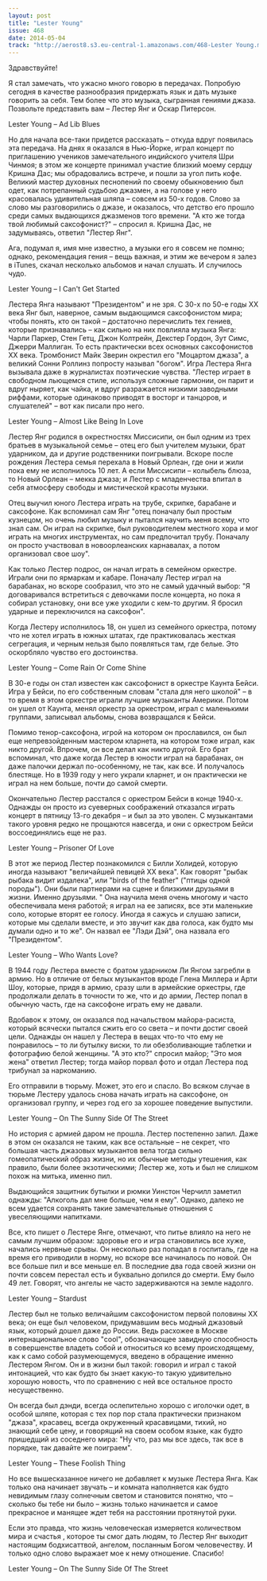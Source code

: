 ```yaml
---
layout: post
title: "Lester Young"
issue: 468
date: 2014-05-04
track: "http://aerost8.s3.eu-central-1.amazonaws.com/468-Lester Young.mp3"
---
```


Здравствуйте!

Я стал замечать, что ужасно много говорю в передачах. Попробую сегодня в качестве разнообразия придержать язык и дать музыке говорить за себя. Тем более что это музыка, сыгранная гениями джаза. Позвольте представить вам – Лестер Янг и Оскар Питерсон.

Lester Young – Ad Lib Blues

Но для начала все-таки придется рассказать – откуда вдруг появилась эта передача. На днях я оказался в Нью-Йорке, играл концерт по приглашению учеников замечательного индийского учителя Шри Чинмоя; в этом же концерте принимал участие близкий моему сердцу Кришна Дас; мы обрадовались встрече, и пошли за угол пить кофе. Великий мастер духовных песнопений по своему обыкновению был одет, как потрепанный судьбою джазмен, а на голове у него красовалась удивительная шляпа – совсем из 50-х годов. Слово за слово мы разговорились о джазе, и оказалось, что детство его прошло среди самых выдающихся джазменов того времени. "А кто же тогда твой любимый саксофонист?" – спросил я. Кришна Дас, не задумываясь, ответил "Лестер Янг".

Ага, подумал я, имя мне известно, а музыки его я совсем не помню; однако, рекомендация гения – вещь важная, и этим же вечером я залез в iTunes, скачал несколько альбомов и начал слушать. И случилось чудо.

Lester Young – I Can't Get Started

Лестера Янга называют "Президентом" и не зря. С 30-х по 50-е годы XX века Янг был, наверное, самым выдающимся саксофонистом мира; чтобы понять, кто он такой – достаточно перечислить тех гениев, которые признавались – как сильно на них повлияла музыка Янга: Чарли Паркер, Стен Гетц, Джон Колтрейн, Декстер Гордон, Зут Симс, Джерри Маллиган. То есть практически всех основных саксофонистов XX века. Тромбонист Майк Зверин окрестил его "Моцартом джаза", а великий Сонни Роллинз попросту называл "богом". Игра Лестера Янга вызывала даже в журналистах поэтические чувства. "Лестер играет в свободном льющемся стиле, используя сложные гармонии, он парит и вдруг ныряет, как чайка, и вдруг разражается низкими заводными риффами, которые одинаково приводят в восторг и танцоров, и слушателей" – вот как писали про него.

Lester Young – Almost Like Being In Love

Лестер Янг родился в окрестностях Миссисипи, он был одним из трех братьев в музыкальной семье – отец его был учителем музыки, брат ударником, да и другие родственники поигрывали. Вскоре после рождения Лестера семья перехала в Новый Орлеан, где они и жили пока ему не исполнилось 10 лет. А если Миссисипи – колыбель блюза, то Новый Орлеан – мекка джаза; и Лестер с младенчества впитал в себя атмосферу свободы и мистической красоты музыки.

Отец выучил юного Лестера играть на трубе, скрипке, барабане и саксофоне. Как вспоминал сам Янг "отец поначалу был простым кузнецом, но очень любил музыку и пытался научить меня всему, что знал сам. Он играл на скрипке, был руководителем местного хора и мог играть на многих инструментах, но сам предпочитал трубу. Поначалу он просто участвовал в новоорлеанских карнавалах, а потом организовал свое шоу".

Как только Лестер подрос, он начал играть в семейном оркестре. Играли они по ярмаркам и кабаре. Поначалу Лестер играл на барабанах, но вскоре сообразил, что это не самый удачный выбор: "Я договаривался встретиться с девочками после концерта, но пока я собирал установку, они все уже уходили с кем-то другим. Я бросил ударные и переключился на саксофон".

Когда Лестеру исполнилось 18, он ушел из семейного оркестра, потому что не хотел играть в южных штатах, где практиковалась жесткая сегрегация, и черным нельзя было появляться там, где белые. Это оскорбляло чувство его достоинства.

Lester Young – Come Rain Or Come Shine

В 30-е годы он стал известен как саксофонист в оркестре Каунта Бейси. Игра у Бейси, по его собственным словам "стала для него школой" – в то время в этом оркестре играли лучшие музыканты Америки. Потом он ушел от Каунта, менял оркестр за оркестром, играл с маленькими группами, записывал альбомы, снова возвращался к Бейси.

Помимо тенор-саксофона, игрой на котором он прославился, он был еще непревзойденным мастером кларнета, на котором тоже играл, как никто другой. Впрочем, он все делал как никто другой. Его брат вспоминал, что даже когда Лестер в юности играл на барабанах, он даже палочки держал по-особенному, не так, как все. И получалось блестяще. Но в 1939 году у него украли кларнет, и он практически не играл на нем больше, почти до самой смерти.

Окончательно Лестер расстался с оркестром Бейси в конце 1940-х. Однажды он просто из суеверных соображений отказался играть концерт в пятницу 13-го декабря – и был за это уволен. С музыкантами такого уровня редко не прощаются навсегда, и они с оркестром Бейси воссоединялись еще не раз.

Lester Young – Prisoner Of Love

В этот же период Лестер познакомился с Билли Холидей, которую иногда называют "величайшей певицей XX века". Как говорят "рыбак рыбака видит издалека", или "birds of the feather" ("птицы одной породы"). Они были партнерами на сцене и близкими друзьями в жизни. Именно друзьями. " Она научила меня очень многому и часто обеспечивала меня работой; я играл на ее записях, все эти маленькие соло, которые вторят ее голосу. Иногда я сажусь и слушаю записи, которые мы сделали вместе, и это звучит как два голоса, как будто мы думали одно и то же". Он назвал ее "Лэди Дэй", она назвала его "Президентом".

Lester Young – Who Wants Love?

В 1944 году Лестера вместе с братом ударником Ли Янгом загребли в армию. Но в отличие от белых музыкантов вроде Глена Миллера и Арти Шоу, которые, придя в армию, сразу шли в армейские оркестры, где продолжали делать в точности то же, что и до армии, Лестер попал в обычную часть, где на саксофоне играть ему не давали.

Вдобавок к этому, он оказался под начальством майора-расиста, который всячески пытался сжить его со света – и почти достиг своей цели. Однажды он нашел у Лестера в вещах что-то что ему не понравилось – то ли бутылку виски, то ли обезболивающие таблетки и фотографию белой женщины. "А это кто?" спросил майор; "Это моя жена" ответил Лестер; тогда майор порвал фото и отдал Лестера под трибунал за наркоманию.

Его отправили в тюрьму. Может, это его и спасло. Во всяком случае в тюрьме Лестеру удалось снова начать играть на саксофоне, он организовал группу, и через год его за хорошее поведение выпустили.

Lester Young – On The Sunny Side Of The Street

Но история с армией даром не прошла. Лестер постепенно запил. Даже в этом он оказался не таким, как все остальные – не секрет, что большая часть джазовых музыкантов вела тогда сильно гомеопатический образ жизни, но их обычные методы утешения, как правило, были более экзотическими; Лестер же, хоть и был не слишком похож на митька, именно пил.

Выдающийся защитник бутылки и рюмки Уинстон Черчилл заметил однажды: "Алкоголь дал мне больше, чем я ему". Однако, далеко не всем удается сохранять такие замечательные отношения с увеселяющими напитками.

Все, кто пишет о Лестере Янге, отмечают, что питье влияло на него не самым лучшим образом: здоровье его и игра становились все хуже, начались нервные срывы. Он несколько раз попадал в госпиталь, где на время его приводили в норму, но вскоре все начиналось по новой. Он все больше пил и все меньше ел. В последние два года своей жизни он почти совсем перестал есть и буквально допился до смерти. Ему было 49 лет. Говорят, что ангелы не часто задерживаются на земле надолго.

Lester Young – Stardust

Лестер был не только величайшим саксофонистом первой половины XX века; он еще был человеком, придумавшим весь модный джазовый язык, который дошел даже до России. Ведь расхожее в Москве интернациональное слово "cool", обозначающее завидную способность в совершенстве владеть собой и относиться ко всему происходящему, как к само собой разумеющемуся, введено в обращение именно Лестером Янгом. Он и в жизни был такой: говорил и играл с такой интонацией, что как будто бы знает какую-то такую удивительно хорошую новость, что по сравнению с ней все остальное просто несущественно.

Он всегда был дэнди, всегда ослепительно хорошо с иголочки одет, в особой шляпе, которая с тех пор пор стала практически признаком "джаза", красавец, всегда окруженный красавицами, тихий, но знающий себе цену, и говорящий на своем особом языке, как будто пришедщий из соседнего мира: "Ну что, раз мы все здесь, так все в порядке, так давайте же поиграем".

Lester Young – These Foolish Thing

Но все вышесказанное ничего не добавляет к музыке Лестера Янга. Как только она начинает звучать – и комната наполняется как будто невидимым глазу солнечным светом и становится понятно, что – сколько бы тебе ни было – жизнь только начинается и самое прекрасное и манящее ждет тебя на расстоянии протянутой руки.

Если это правда, что жизнь человеческая измеряется количеством мира и счастья , которое ты смог дать людям, то Лестер Янг выходит настоящим бодхисаттвой, ангелом, посланным Богом человечеству. И только одно слово выражает мое к нему отношение. Спасибо!

Lester Young – On The Sunny Side Of The Street

